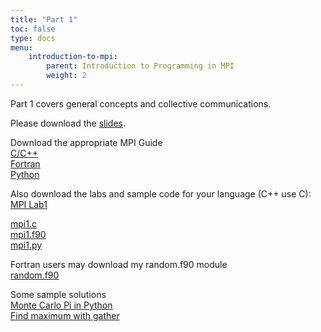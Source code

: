 ```yaml
---
title: "Part 1"
toc: false
type: docs
menu: 
    introduction-to-mpi:
        parent: Introduction to Programming in MPI
        weight: 2
---
```


Part 1 covers general concepts and collective communications.

Please download the [slides](/files/MPI_1.pdf).

Download the appropriate MPI Guide
<br>
[C/C++](/files/MPI_Guide_C.pdf)
<br>
[Fortran](/files/MPI_Guide_Fortran.pdf)
<br>
[Python](/files/MPI_Guide_mpi4py.pdf)

Also download the labs and sample code for your language (C++ use C):
<br>
[MPI Lab1](/files/MPI_Lab1.pdf)

[mpi1.c](/code/mpi1.c)
<br>
[mpi1.f90](/code/mpi1.f90)
<br>
[mpi1.py](/code/mpi1.py)

Fortran users may download my random.f90 module
<br>
[random.f90](/code/random.f90)

Some sample solutions
<br>
[Monte Carlo Pi in Python](/code/MonteCarloPiMPI.py)
<br>
[Find maximum with gather](/code/find_max_gather.py)
